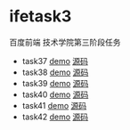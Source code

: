 # ifetask3
百度前端 技术学院第三阶段任务

* task37 [demo](https://ll929.github.io/ifetask3/task37/index.html) [源码](https://github.com/ll929/ifetask3/tree/gh-pages/task37)
* task38 [demo](https://ll929.github.io/ifetask3/task38/index.html) [源码](https://github.com/ll929/ifetask3/tree/gh-pages/task38)
* task39 [demo](https://ll929.github.io/ifetask3/task39/index.html) [源码](https://github.com/ll929/ifetask3/tree/gh-pages/task39)
* task40 [demo](https://ll929.github.io/ifetask3/task40/index.html) [源码](https://github.com/ll929/ifetask3/tree/gh-pages/task40)
* task41 [demo](https://ll929.github.io/ifetask3/task41/index.html) [源码](https://github.com/ll929/ifetask3/tree/gh-pages/task41)
* task42 [demo](https://ll929.github.io/ifetask3/task42/index.html) [源码](https://github.com/ll929/ifetask3/tree/gh-pages/task42)